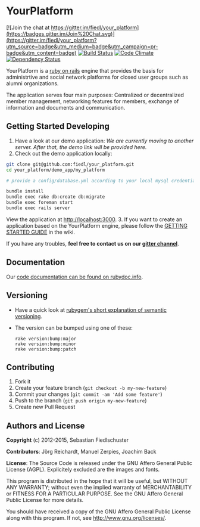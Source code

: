# YourPlatform

[![Join the chat at https://gitter.im/fiedl/your_platform](https://badges.gitter.im/Join%20Chat.svg)](https://gitter.im/fiedl/your_platform?utm_source=badge&utm_medium=badge&utm_campaign=pr-badge&utm_content=badge)
[![Build Status](https://travis-ci.org/fiedl/your_platform.svg?branch=master)](https://travis-ci.org/fiedl/your_platform)
[![Code Climate](https://codeclimate.com/github/fiedl/your_platform/badges/gpa.svg)](https://codeclimate.com/github/fiedl/your_platform)
[![Dependency Status](https://gemnasium.com/fiedl/your_platform.svg)](https://gemnasium.com/fiedl/your_platform)

YourPlatform is a [ruby on rails](http://rubyonrails.org) engine that provides the basis for administrtive and social network platforms for closed user groups such as alumni organizations.

The application serves four main purposes: Centralized or decentralized member management, networking features for members, exchange of information and documents and communication.

## Getting Started Developing

1. Have a look at our demo application: *We are currently moving to another server. After that, the demo link will be provided here.*
2. Check out the demo application locally:
  
  ```bash
  git clone git@github.com:fiedl/your_platform.git
  cd your_platform/demo_app/my_platform
  
  # provide a config/database.yml according to your local mysql credentials
  
  bundle install
  bundle exec rake db:create db:migrate
  bundle exec foreman start
  bundle exec rails server
  ```
  
  View the application at [http://localhost:3000](http://localhost:3000).
3. If you want to create an application based on the YourPlatform engine, please follow the [GETTING STARTED GUIDE](https://github.com/fiedl/your_platform/wiki/GettingStarted) in the wiki.

If you have any troubles, **feel free to contact us on our [gitter channel](https://gitter.im/fiedl/your_platform)**.

## Documentation

Our [code documentation can be found on rubydoc.info](http://www.rubydoc.info/github/fiedl/your_platform).

## Versioning

* Have a quick look at [rubygem's short explanation of semantic versioning](http://guides.rubygems.org/patterns/#semantic-versioning).
* The version can be bumped using one of these:
  
  ```
  rake version:bump:major
  rake version:bump:minor
  rake version:bump:patch
  ```

## Contributing

1. Fork it
2. Create your feature branch (`git checkout -b my-new-feature`)
3. Commit your changes (`git commit -am 'Add some feature'`)
4. Push to the branch (`git push origin my-new-feature`)
5. Create new Pull Request


## Authors and License

**Copyright** (c) 2012-2015, Sebastian Fiedlschuster

**Contributors**: Jörg Reichardt, Manuel Zerpies, Joachim Back

**License**: The Source Code is released under the GNU Affero General Public License (AGPL). Explicitely excluded are the images and fonts.

This program is distributed in the hope that it will be useful, but WITHOUT ANY WARRANTY; without even the implied warranty of MERCHANTABILITY or FITNESS FOR A PARTICULAR PURPOSE. See the GNU Affero General Public License for more details.

You should have received a copy of the GNU Affero General Public License along with this program. If not, see http://www.gnu.org/licenses/.
